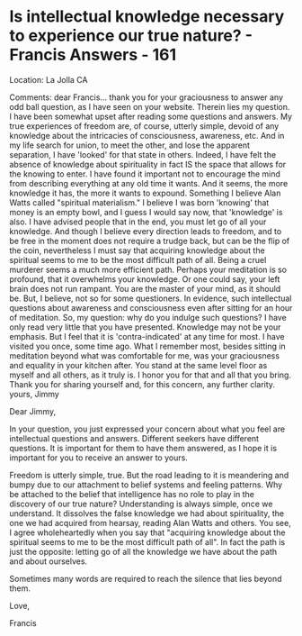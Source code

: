 # Is intellectual knowledge necessary to experience our true nature? - Francis Answers - 161

Location: La Jolla CA&nbsp;

Comments: dear Francis... thank you for your graciousness to answer any odd ball question, as I have seen on your website. Therein lies my question. I have been somewhat upset after reading some questions and answers. My true experiences of freedom are, of course, utterly simple, devoid of any knowledge about the intricacies of consciousness, awareness, etc. And in my life search for union, to meet the other, and lose the apparent separation, I have 'looked' for that state in others. Indeed, I have felt the absence of knowledge about spirituality in fact IS the space that allows for the knowing to enter. I have found it important not to encourage the mind from describing everything at any old time it wants. And it seems, the more knowledge it has, the more it wants to expound. Something I believe Alan Watts called &quot;spiritual materialism.&quot; I believe I was born 'knowing' that money is an empty bowl, and I guess I would say now, that 'knowledge' is also. I have advised people that in the end, you must let go of all your knowledge. And though I believe every direction leads to freedom, and to be free in the moment does not require a trudge back, but can be the flip of the coin, nevertheless I must say that acquiring knowledge about the spiritual seems to me to be the most difficult path of all. Being a cruel murderer seems a much more efficient path. Perhaps your meditation is so profound, that it overwhelms your knowledge. Or one could say, your left brain does not run rampant. You are the master of your mind, as it should be. But, I believe, not so for some questioners. In evidence, such intellectual questions about awareness and consciousness even after sitting for an hour of meditation. So, my question: why do you indulge such questions? I have only read very little that you have presented. Knowledge may not be your emphasis. But I feel that it is 'contra-indicated' at any time for most. I have visited you once, some time ago. What I remember most, besides sitting in meditation beyond what was comfortable for me, was your graciousness and equality in your kitchen after. You stand at the same level floor as myself and all others, as it truly is. I honor you for that and all that you bring. Thank you for sharing yourself and, for this concern, any further clarity. yours, Jimmy

Dear Jimmy,

In your question, you just expressed your concern about what you feel are intellectual questions and answers. Different seekers have different questions. It is important for them to have them answered, as I hope it is important for you to receive an answer to yours.&nbsp;

Freedom is utterly simple, true. But the road leading to it is meandering and bumpy due to our attachment to belief systems and feeling patterns. Why be attached to the belief that intelligence has no role to play in the discovery of our true nature? Understanding is always simple, once we understand. It dissolves the false knowledge we had about spirituality, the one we had acquired from hearsay, reading Alan Watts and others. You see, I agree wholeheartedly when you say that &quot;acquiring knowledge about the spiritual seems to me to be the most difficult path of all&quot;. In fact the path is just the opposite: letting go of all the knowledge we have about the path and about ourselves.&nbsp;

Sometimes many words are required to reach the silence that lies beyond them.

Love,

Francis

  

